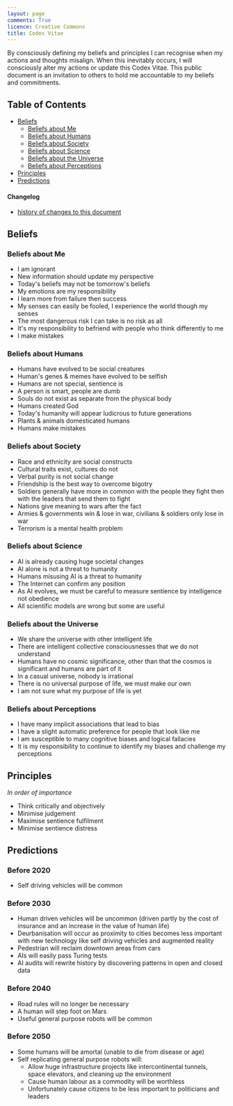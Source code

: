 ```yaml
---
layout: page
comments: True
licence: Creative Commons
title: Codex Vitae
---
```


By consciously defining my beliefs and principles I can recognise when my actions and thoughts misalign. When this inevitably occurs, I will consciously alter my actions or update this Codex Vitae. This public document is an invitation to others to hold me accountable to my beliefs and commitments.


## Table of Contents

- [Beliefs](#beliefs)
  - [Beliefs about Me](#beliefs-about-me)
  - [Beliefs about Humans](#beliefs-about-humans)
  - [Beliefs about Society](#beliefs-about-society)
  - [Beliefs about Science](#beliefs-about-science)
  - [Beliefs about the Universe](#beliefs-about-the-universe)
  - [Beliefs about Perceptions](#beliefs-about-perceptions)
- [Principles](#principles)
- [Predictions](#predictions)


#### Changelog
- [history of changes to this document](https://github.com/gregology/gregology.github.io/commits/master/codex.md)

## Beliefs

### Beliefs about Me

- I am ignorant
- New information should update my perspective
- Today's beliefs may not be tomorrow's beliefs
- My emotions are my responsibility
- I learn more from failure then success
- My senses can easily be fooled, I experience the world though my senses
- The most dangerous risk I can take is no risk as all
- It's my responsibility to befriend with people who think differently to me
- I make mistakes


### Beliefs about Humans

- Humans have evolved to be social creatures
- Human's genes & memes have evolved to be selfish
- Humans are not special, sentience is
- A person is smart, people are dumb
- Souls do not exist as separate from the physical body
- Humans created God
- Today's humanity will appear ludicrous to future generations
- Plants & animals domesticated humans
- Humans make mistakes


### Beliefs about Society

- Race and ethnicity are social constructs
- Cultural traits exist, cultures do not
- Verbal purity is not social change
- Friendship is the best way to overcome bigotry
- Soldiers generally have more in common with the people they fight then with the leaders that send them to fight
- Nations give meaning to wars after the fact
- Armies & governments win & lose in war, civilians & soldiers only lose in war
- Terrorism is a mental health problem


### Beliefs about Science

- AI is already causing huge societal changes
- AI alone is not a threat to humanity
- Humans misusing AI is a threat to humanity
- The Internet can confirm any position
- As AI evolves, we must be careful to measure sentience by intelligence not obedience
- All scientific models are wrong but some are useful


### Beliefs about the Universe

- We share the universe with other intelligent life
- There are intelligent collective consciousnesses that we do not understand
- Humans have no cosmic significance, other than that the cosmos is significant and humans are part of it
- In a casual universe, nobody is irrational
- There is no universal purpose of life, we must make our own
- I am not sure what my purpose of life is yet


### Beliefs about Perceptions

- I have many implicit associations that lead to bias
- I have a slight automatic preference for people that look like me
- I am susceptible to many cognitive biases and logical fallacies
- It is my responsibility to continue to identify my biases and challenge my perceptions


## Principles

*In order of importance*

- Think critically and objectively
- Minimise judgement
- Maximise sentience fulfilment
- Minimise sentience distress


## Predictions

### Before 2020

- Self driving vehicles will be common

### Before 2030

- Human driven vehicles will be uncommon (driven partly by the cost of insurance and an increase in the value of human life)
- Deurbanisation will occur as proximity to cities becomes less important with new technology like self driving vehicles and augmented reality
- Pedestrian will reclaim downtown areas from cars
- AIs will easily pass Turing tests
- AI audits will rewrite history by discovering patterns in open and closed data

### Before 2040

- Road rules will no longer be necessary
- A human will step foot on Mars
- Useful general purpose robots will be common

### Before 2050

- Some humans will be amortal (unable to die from disease or age)
- Self replicating general purpose robots will:
  - Allow huge infrastructure projects like intercontinental tunnels, space elevators, and cleaning up the environment
  - Cause human labour as a commodity will be worthless
  - Unfortunately cause citizens to be less important to politicians and leaders
